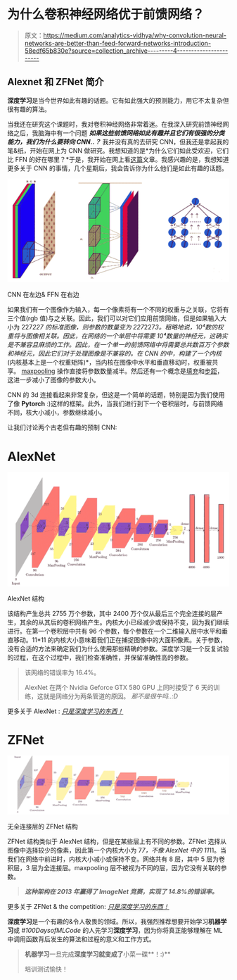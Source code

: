 # 为什么卷积神经网络优于前馈网络？

> 原文：<https://medium.com/analytics-vidhya/why-convolution-neural-networks-are-better-than-feed-forward-networks-introduction-58edf65b830e?source=collection_archive---------4----------------------->

## Alexnet 和 ZFNet 简介

**深度学习**是当今世界如此有趣的话题。它有如此强大的预测能力，用它不太复杂但很有趣的算法。

当我还在研究这个课题时，我对卷积神经网络非常着迷。在我深入研究前馈神经网络之后，我脑海中有一个问题 ***如果这些前馈网络如此有趣并且它们有很强的分类能力，我们为什么要转向 CNN..？*** 我并没有真的去研究 CNN，但我还是拿起我的笔&纸，开始在网上为 CNN 做研究。我想知道的是*为什么它们如此受欢迎，它们比 FFN 的好在哪里？*于是，我开始在网上看[这篇](https://brohrer.github.io/how_convolutional_neural_networks_work.html)文章。我感兴趣的是，我想知道更多关于 CNN 的事情，几个星期后，我会告诉你为什么他们是如此有趣的话题。

![](img/0dca20d1b7f9d9b6739858536d052efa.png)

CNN 在左边& FFN 在右边

如果我们有一个图像作为输入，每一个像素将有一个不同的权重与之关联，它将有三个值(rgb 值)与之关联。因此，我们可以对它们应用前馈网络，但是如果输入大小为 227*227 的标准图像，则参数的数量变为 227*227*3。粗略地说，10⁴数的权重将与图像相关联。因此，在网络的一个单层中将需要 10⁴数量的神经元，这确实是不兼容且麻烦的工作。因此，在一个单一的前馈网络中将需要总共数百万个参数和神经元，因此它们对于处理图像是不兼容的。在 CNN 的中，构建了一个内核*(内核基本上是一个权重矩阵)*，当内核在图像中水平和垂直移动时，权重被共享。 [maxpooling](https://www.quora.com/What-is-max-pooling-in-convolutional-neural-networks) 操作直接将参数数量减半。然后还有一个概念是[填充](/@ayeshmanthaperera/what-is-padding-in-cnns-71b21fb0dd7)和[步距](/machine-learning-algorithms/what-is-stride-in-convolutional-neural-network-e3b4ae9baedb)，这进一步减小了图像的参数大小。

CNN 的 3d 连接看起来非常复杂，但这是一个简单的话题，特别是因为我们使用了像 **Pytorch** :)这样的框架。此外，当我们进行到下一个卷积层时，与前馈网络不同，核大小减小，参数继续减小。

让我们讨论两个古老但有趣的预制 CNN:

# AlexNet

![](img/a2f7a53630b3f219e1288883110a9ebf.png)

AlexNet 结构

该结构产生总共 2755 万个参数，其中 2400 万个仅从最后三个完全连接的层产生，其余的从其后的卷积网络产生。内核大小已经减少或保持不变，因为我们继续进行。在第一个卷积层中共有 96 个参数，每个参数在一个二维输入层中水平和垂直移动。11*11 的内核大小意味着我们正在捕捉图像中的大面积像素。关于参数，没有合适的方法来确定我们为什么使用那些精确的参数。深度学习是一个反复试验的过程，在这个过程中，我们检查准确性，并保留准确性高的参数。

> 该网络的错误率为 16.4%。
> 
> AlexNet 在两个 Nvidia Geforce GTX 580 GPU 上同时接受了 6 天的训练，这就是网络分为两条管道的原因。 *那不是很牛吗..:D*

更多关于 AlexNet : [*只是深度学习的东西！*](https://www.learnopencv.com/understanding-alexnet/)

# ZFNet

![](img/dcf8da4fb0f75acf6c51fc078baa41f4.png)

无全连接层的 ZFNet 结构

ZFNet 结构类似于 AlexNet 结构，但是在某些层上有不同的参数。ZFNet 选择从图像中选择较少的像素，因此第一个内核大小为 7*7，不像 AlexNet 中的 11*11。当我们在网络中前进时，内核大小减小或保持不变。网络共有 8 层，其中 5 层为卷积层，3 层为全连接层。maxpooling 层不被视为不同的层，因为它没有关联的参数。

> ***这种架构在 2013 年赢得了 ImageNet 竞赛，实现了 14.8%的错误率。***

更多关于 ZFNet & the competition: [*只是深度学习的东西！*](https://pechyonkin.me/architectures/zfnet/)

**深度学习**是一个有趣的&令人敬畏的领域。所以，我强烈推荐想要开始学习**机器学习**或 *#100DaysofMLCode* 的人先学习**深度学习**，因为你将真正能够理解在 ML 中调用函数背后发生的算法和过程的意义和工作方式。

> **机器学习**一旦完成**深度学习就变成了**小菜一碟**！:)**
> 
> 培训测试愉快！